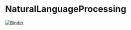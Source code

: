 # NaturalLanguageProcessing

[![Binder](https://mybinder.org/badge_logo.svg)](https://mybinder.org/v2/gh/Phips91/NaturalLanguageProcessing/HEAD)
